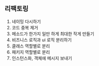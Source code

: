 ## 리팩토링
1. 네이밍 다시하기
2. 코드 중복 제거
3. 메소드가 한가지 일만 하게 최대한 작게 만들기
4. 비즈니스 로직과 ui 로직 분리하기
4. 클래스 역할별로 분리
5. 패키지 역할별로 분리
6. 인스턴스화, 객체에 메시지 보내기